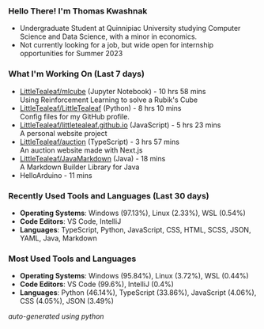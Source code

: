
### Hello There! I'm Thomas Kwashnak

- Undergraduate Student at Quinnipiac University studying Computer Science and Data Science, with a minor in economics.
- Not currently looking for a job, but wide open for internship opportunities for Summer 2023

### What I'm Working On (Last 7 days)
<ul><li><a href="https://github.com/LittleTealeaf/mlcube">LittleTealeaf/mlcube</a> (Jupyter Notebook) - 10 hrs 58 mins<br>Using Reinforcement Learning to solve a Rubik's Cube</li><li><a href="https://github.com/LittleTealeaf/LittleTealeaf">LittleTealeaf/LittleTealeaf</a> (Python) - 8 hrs 10 mins<br>Config files for my GitHub profile.</li><li><a href="https://github.com/LittleTealeaf/littletealeaf.github.io">LittleTealeaf/littletealeaf.github.io</a> (JavaScript) - 5 hrs 23 mins<br>A personal website project</li><li><a href="https://github.com/LittleTealeaf/auction">LittleTealeaf/auction</a> (TypeScript) - 3 hrs 57 mins<br>An auction website made with Next.js</li><li><a href="https://github.com/LittleTealeaf/JavaMarkdown">LittleTealeaf/JavaMarkdown</a> (Java) - 18 mins<br>A Markdown Builder Library for Java</li><li>HelloArduino - 11 mins</li></ul>

### Recently Used Tools and Languages (Last 30 days)
- **Operating Systems**: Windows (97.13%), Linux (2.33%), WSL (0.54%)
- **Code Editors**: VS Code, IntelliJ
- **Languages**: TypeScript, Python, JavaScript, CSS, HTML, SCSS, JSON, YAML, Java, Markdown

### Most Used Tools and Languages
- **Operating Systems**: Windows (95.84%), Linux (3.72%), WSL (0.44%)
- **Code Editors**: VS Code (99.6%), IntelliJ (0.4%)
- **Languages**: Python (46.14%), TypeScript (33.86%), JavaScript (4.06%), CSS (4.05%), JSON (3.49%)

*auto-generated using python*

